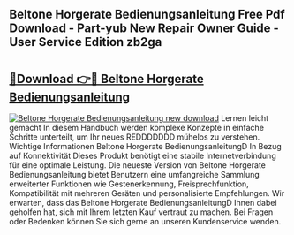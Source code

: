 ## Beltone Horgerate Bedienungsanleitung Free Pdf Download - Part-yub New Repair Owner Guide - User Service Edition zb2ga

# <h2><a href="http://df5h4lo.blite.top/?on=Beltone+Horgerate+Bedienungsanleitung">🔗Download 👉🔴 Beltone Horgerate Bedienungsanleitung</a></h2>

[![Beltone Horgerate Bedienungsanleitung new download](https://i.imgur.com/lujVjoI.png)](http://df5h4lo.blite.top/?on=Beltone+Horgerate+Bedienungsanleitung)
Lernen leicht gemacht In diesem Handbuch werden komplexe Konzepte in einfache Schritte unterteilt, um Ihr neues REDDDDDDD mühelos zu verstehen. Wichtige Informationen Beltone Horgerate BedienungsanleitungD In Bezug auf Konnektivität Dieses Produkt benötigt eine stabile Internetverbindung für eine optimale Leistung. Die neueste Version von Beltone Horgerate Bedienungsanleitung bietet Benutzern eine umfangreiche Sammlung erweiterter Funktionen wie Gestenerkennung, Freisprechfunktion, Kompatibilität mit mehreren Geräten und personalisierte Empfehlungen. Wir erwarten, dass das Beltone Horgerate BedienungsanleitungD Ihnen dabei geholfen hat, sich mit Ihrem letzten Kauf vertraut zu machen. Bei Fragen oder Bedenken können Sie sich gerne an unseren Kundenservice wenden.
